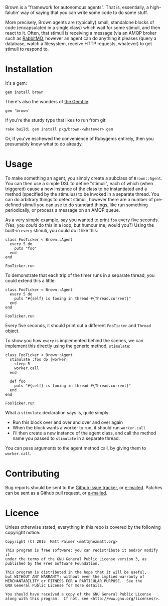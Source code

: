 Brown is a "framework for autonomous agents".  That is, essentially, a
high-falutin' way of saying that you can write some code to do some stuff.

More precisely, Brown agents are (typically) small, standalone blocks of
code (encapsulated in a single class) which wait for some stimuli, and then
react to it.  Often, that stimuli is receiving a message (via an AMQP broker
such as [RabbitMQ](http://rabbitmq.org/), however an agent can do anything
it pleases (query a database, watch a filesystem, receive HTTP requests,
whatever) to get stimuli to respond to.


# Installation

It's a gem:

    gem install brown

There's also the wonders of [the Gemfile](http://bundler.io):

    gem 'brown'

If you're the sturdy type that likes to run from git:

    rake build; gem install pkg/brown-<whatever>.gem

Or, if you've eschewed the convenience of Rubygems entirely, then you
presumably know what to do already.


# Usage

To make something an agent, you simply create a subclass of `Brown::Agent`. 
You can then use a simple DSL to define "stimuli", each of which (when
triggered) cause a new instance of the class to be instantiated and a method
(specified by the stimulus) to be invoked in a separate thread.  You can do
arbitrary things to detect stimuli, however there are a number of
pre-defined stimuli you can use to do standard things, like run something
periodically, or process a message on an AMQP queue.

As a very simple example, say you wanted to print `foo` every five seconds. 
(Yes, you *could* do this in a loop, but humour me, would you?)  Using the
built-in `every` stimuli, you could do it like this:

    class FooTicker < Brown::Agent
      every 5 do
        puts "foo"
      end
    end

    FooTicker.run

To demonstrate that each trip of the timer runs in a separate thread, you
could extend this a little:

    class FooTicker < Brown::Agent
      every 5 do
        puts "#{self} is fooing in thread #{Thread.current}"
      end
    end

    FooTicker.run

Every five seconds, it should print out a different `FooTicker` and `Thread`
object.

To show you how `every` is implemented behind the scenes, we can implement
this directly using the generic method, `stimulate`:

    class FooTicker < Brown::Agent
      stimulate :foo do |worker|
        sleep 5
        worker.call
      end
      
      def foo
        puts "#{self} is fooing in thread #{Thread.current}"
      end
    end

    FooTicker.run

What a `stimulate` declaration says is, quite simply:

 * Run this block over and over and over and over again
 * When the block wants a worker to run, it should run `worker.call`
 * I'll then create a new instance of the agent class, and call the method
   name you passed to `stimulate` in a separate thread.

You can pass arguments to the agent method call, by giving them to
`worker.call`.


# Contributing

Bug reports should be sent to the [Github issue
tracker](https://github.com/mpalmer/brown/issues), or
[e-mailed](mailto:theshed+brown@hezmatt.org).  Patches can be sent as a
Github pull request, or [e-mailed](mailto:theshed+brown@hezmatt.org).


# Licence

Unless otherwise stated, everything in this repo is covered by the following
copyright notice:

    Copyright (C) 2015  Matt Palmer <matt@hezmatt.org>

    This program is free software: you can redistribute it and/or modify it
    under the terms of the GNU General Public License version 3, as
    published by the Free Software Foundation.

    This program is distributed in the hope that it will be useful,
    but WITHOUT ANY WARRANTY; without even the implied warranty of
    MERCHANTABILITY or FITNESS FOR A PARTICULAR PURPOSE.  See the
    GNU General Public License for more details.

    You should have received a copy of the GNU General Public License
    along with this program.  If not, see <http://www.gnu.org/licenses/>.
